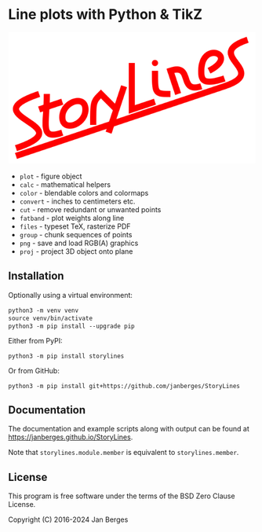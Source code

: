 # Line plots with Python & TikZ

![StoryLines logo](https://raw.githubusercontent.com/janberges/StoryLines/master/logo/StoryLines.svg)

* `plot` - figure object
* `calc` - mathematical helpers
* `color` - blendable colors and colormaps
* `convert` - inches to centimeters etc.
* `cut` - remove redundant or unwanted points
* `fatband` - plot weights along line
* `files` - typeset TeX, rasterize PDF
* `group` - chunk sequences of points
* `png` - save and load RGB(A) graphics
* `proj` - project 3D object onto plane

## Installation

Optionally using a virtual environment:

    python3 -m venv venv
    source venv/bin/activate
    python3 -m pip install --upgrade pip

Either from PyPI:

    python3 -m pip install storylines

Or from GitHub:

    python3 -m pip install git+https://github.com/janberges/StoryLines

## Documentation

The documentation and example scripts along with output can be found at
<https://janberges.github.io/StoryLines>.

Note that `storylines.module.member` is equivalent to `storylines.member`.

## License

This program is free software under the terms of the BSD Zero Clause License.

Copyright (C) 2016-2024 Jan Berges
